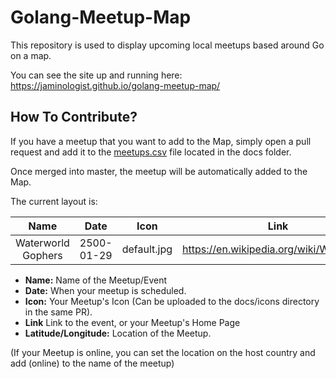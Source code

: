 # Golang-Meetup-Map

This repository is used to display upcoming local meetups based around Go on a map.

You can see the site up and running here: https://jaminologist.github.io/golang-meetup-map/

## How To Contribute?

If you have a meetup that you want to add to the Map, simply open a pull request and add it to the [meetups.csv](docs/meetups.csv) file located in the docs folder. 

Once merged into master, the meetup will be automatically added to the Map. 

The current layout is:

| Name        | Date           | Icon | Link | Latitude | Longitude | 
| :-------------: |:-------------:| :-----:| :-----:| :-----:| :-----:|
| Waterworld Gophers |2500-01-29| default.jpg| https://en.wikipedia.org/wiki/Waterworld | 24.9948056 | -71.0351806 |


- **Name:** Name of the Meetup/Event
- **Date:** When your meetup is scheduled.
- **Icon:** Your Meetup's Icon (Can be uploaded to the docs/icons directory in the same PR).
- **Link** Link to the event, or your Meetup's Home Page
- **Latitude/Longitude:** Location of the Meetup. 

(If your Meetup is online, you can set the location on the host country and add (online) to the name of the meetup)

